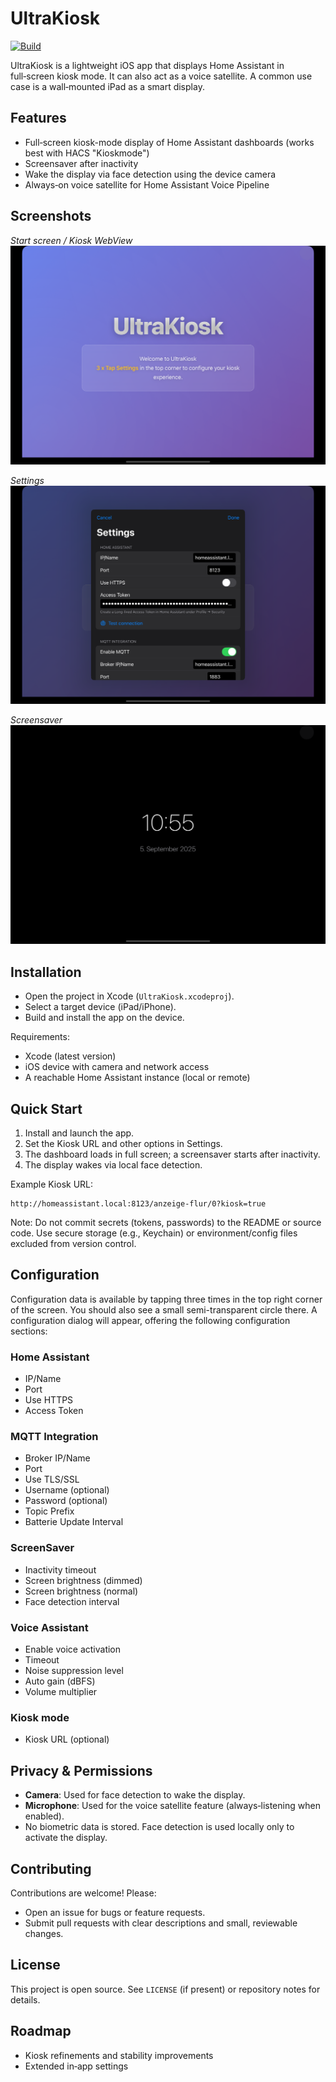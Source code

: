 # UltraKiosk

[![Build](https://github.com/mirkosertic/UltraKiosk/actions/workflows/build.yaml/badge.svg)](https://github.com/mirkosertic/UltraKiosk/actions/workflows/build.yaml)

UltraKiosk is a lightweight iOS app that displays Home Assistant in full‑screen kiosk mode. It can also act as a voice satellite. A common use case is a wall‑mounted iPad as a smart display.

## Features
- Full‑screen kiosk-mode display of Home Assistant dashboards (works best with HACS "Kioskmode")
- Screensaver after inactivity
- Wake the display via face detection using the device camera
- Always‑on voice satellite for Home Assistant Voice Pipeline

## Screenshots

*Start screen / Kiosk WebView*
![Start screen / Kiosk WebView](docs/welcome.png)

*Settings*
![Settings](docs/settings.png)

*Screensaver*
![Screensaver](docs/screensaver.png)


## Installation
- Open the project in Xcode (`UltraKiosk.xcodeproj`).
- Select a target device (iPad/iPhone).
- Build and install the app on the device.

Requirements:
- Xcode (latest version)
- iOS device with camera and network access
- A reachable Home Assistant instance (local or remote)

## Quick Start
1. Install and launch the app.
2. Set the Kiosk URL and other options in Settings.
3. The dashboard loads in full screen; a screensaver starts after inactivity.
4. The display wakes via local face detection.

Example Kiosk URL:
```
http://homeassistant.local:8123/anzeige-flur/0?kiosk=true
```

Note: Do not commit secrets (tokens, passwords) to the README or source code. Use secure storage (e.g., Keychain) or environment/config files excluded from version control.

## Configuration
Configuration data is available by tapping three times in the top right corner of the screen. You should also see a small semi-transparent circle there. A configuration dialog will appear, offering the following configuration sections:

### Home Assistant
- IP/Name
- Port
- Use HTTPS
- Access Token

### MQTT Integration
- Broker IP/Name
- Port
- Use TLS/SSL
- Username (optional)
- Password (optional)
- Topic Prefix
- Batterie Update Interval

### ScreenSaver
- Inactivity timeout
- Screen brightness (dimmed)
- Screen brightness (normal)
- Face detection interval

### Voice Assistant
- Enable voice activation
- Timeout
- Noise suppression level
- Auto gain (dBFS)
- Volume multiplier

### Kiosk mode
- Kiosk URL (optional)

## Privacy & Permissions
- **Camera**: Used for face detection to wake the display.
- **Microphone**: Used for the voice satellite feature (always‑listening when enabled).
- No biometric data is stored. Face detection is used locally only to activate the display.

## Contributing
Contributions are welcome! Please:
- Open an issue for bugs or feature requests.
- Submit pull requests with clear descriptions and small, reviewable changes.

## License
This project is open source. See `LICENSE` (if present) or repository notes for details.

## Roadmap
- Kiosk refinements and stability improvements
- Extended in‑app settings
 